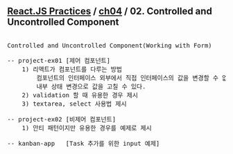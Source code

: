 ## [React.JS Practices](https://github.com/kickscar-javascript/react-practices) / [ch04](https://github.com/kickscar-javascript/react-practices/tree/master/ch04) / 02. Controlled and Uncontrolled Component

<pre>

Controlled and Uncontrolled Component(Working with Form)

-- project-ex01 [제어 컴포넌트]
    1) 리액트가 컴포넌트를 다루는 방법
        컴포넌트의 인터페이스 외부에서 직접 인터페이스의 값을 변경할 수 없다.
        내부 상태 변경으로 값을 고칠 수 있다.
    2) validation 할 때 유용한 경우 제시
    3) textarea, select 사용법 제시

-- project-ex02 [비제어 컴포넌트]
    1) 안티 패턴이지만 유용한 경우를 예제로 제시

-- kanban-app   [Task 추가를 위한 input 예제]

</pre>